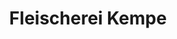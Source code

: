 ---
title: "Fleischerei Kempe"
url: /pockau-lengefeld/fleischerei-kempe-feldstrasse/
shop: Metzgerei
---